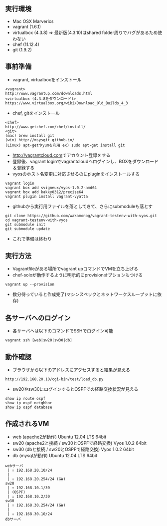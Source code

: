 ## 実行環境
* Mac OSX Marverics
* vagrant (1.6.1)
* virtualbox (4.3.8) => 最新版(4.3.10)はshared folder周りでバグがあるため使わない
* chef (11.12.4)
* git (1.9.2)

## 事前準備
* vagrant, virtualboxをインストール
```
<vagrant>
http://www.vagrantup.com/downloads.html
<virtualbox (4.3.8をダウンロード)>
https://www.virtualbox.org/wiki/Download_Old_Builds_4_3
```
* chef, gitをインストール
```
<chef>
http://www.getchef.com/chef/install/
<git>
(mac) brew install git
(win) http://msysgit.github.io/
(Linux) apt-getやyumを利用 ex) sudo apt-get install git
```
* <http://vagrantcloud.com>でアカウント登録をする
* 登録後、vagrant loginでvagrantcloudへログインし、BOXをダウンロード＆登録する
* vyosのホスト名変更に対応させるのにpluginをインストールする
```
vagrant login
vagrant box add svigneux/vyos-1.0.2-amd64
vagrant box add kakky0312/precise64
vagrant plugin install vagrant-vyatta
```
* githubから実行用ファイルを落としてきて、さらにsubmoduleも落とす
```
git clone https://github.com/wakamonog/vagrant-testenv-with-vyos.git
cd vagrant-testenv-with-vyos
git submodule init
git submodule update
```
* これで準備は終わり

## 実行方法
* Vagrantfileがある場所でvagrant upコマンドでVMを立ち上げる
* chef-soloが動作するように明示的にprovisionオプションもつける
```
vagrant up --provision
```
* 数分待っていると作成完了(マシンスペックとネットワークスループットに依存)

## 各サーバへのログイン
* 各サーバへは以下のコマンドでSSHでログイン可能
```
vagrant ssh [web|sw20|sw30|db]
```

## 動作確認
* ブラウザから以下のアドレスにアクセスすると結果が見える
```
http://192.168.20.10/cgi-bin/test/load_db.py
```
* sw20やsw30にログインするとOSPFでの経路交換状況が見える
```
show ip route ospf
show ip ospf neighbor
show ip ospf database
```

## 作成されるVM
* web (apache2が動作) Ubuntu 12.04 LTS 64bit
* sw20 (apache2と接続 / sw30とOSPFで経路交換) Vyos 1.0.2 64bit
* sw30 (dbと接続 / sw20とOSPFで経路交換) Vyos 1.0.2 64bit
* db (mysqlが動作) Ubuntu 12.04 LTS 64bit
```
webサーバ
 | ↑ 192.168.20.10/24
 |
 | ↓ 192.168.20.254/24 (GW)
sw20
 | ↑ 192.168.10.1/30
 | (OSPF)
 | ↓ 192.168.10.2/30
sw30
 | ↑ 192.168.30.254/24 (GW)
 |
 | ↓ 192.168.30.10/24
dbサーバ
```
